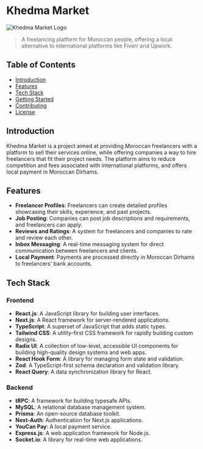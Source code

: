 # Khedma Market

![Khedma Market Logo](https://www.khedma.market/dark/logo-dark.png)

> A freelancing platform for Moroccan people, offering a local alternative to international platforms like Fiverr and Upwork.

## Table of Contents

- [Introduction](#introduction)
- [Features](#features)
- [Tech Stack](#tech-stack)
- [Getting Started](#getting-started)
- [Contributing](#contributing)
- [License](#license)

## Introduction

Khedma Market is a project aimed at providing Moroccan freelancers with a platform to sell their services online, while offering companies a way to hire freelancers that fit their project needs. The platform aims to reduce competition and fees associated with international platforms, and offers local payment in Moroccan Dirhams.

## Features

- **Freelancer Profiles**: Freelancers can create detailed profiles showcasing their skills, experience, and past projects.
- **Job Posting**: Companies can post job descriptions and requirements, and freelancers can apply.
- **Reviews and Ratings**: A system for freelancers and companies to rate and review each other.
- **Inbox Messaging**: A real-time messaging system for direct communication between freelancers and clients.
- **Local Payment**: Payments are processed directly in Moroccan Dirhams to freelancers' bank accounts.

## Tech Stack

### Frontend

- **React.js**: A JavaScript library for building user interfaces.
- **Next.js**: A React framework for server-rendered applications.
- **TypeScript**: A superset of JavaScript that adds static types.
- **Tailwind CSS**: A utility-first CSS framework for rapidly building custom designs.
- **Radix UI**: A collection of low-level, accessible UI components for building high-quality design systems and web apps.
- **React Hook Form**: A library for managing form state and validation.
- **Zod**: A TypeScript-first schema declaration and validation library.
- **React Query**: A data synchronization library for React.

### Backend

- **tRPC**: A framework for building typesafe APIs.
- **MySQL**: A relational database management system.
- **Prisma**: An open-source database toolkit.
- **Next-Auth**: Authentication for Next.js applications.
- **YouCan Pay**: A local payment service.
- **Express.js**: A web application framework for Node.js.
- **Socket.io**: A library for real-time web applications.
